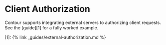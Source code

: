 # Client Authorization

Contour supports integrating external servers to authorizing client requests.
See the [guide][1] for a fully worked example.

[1]: {% link _guides/external-authorization.md %}
